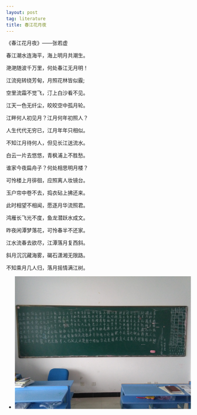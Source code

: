 ```yaml
---
layout: post
tag: literature
title: 春江花月夜
---
```

《春江花月夜》——张若虚


春江潮水连海平，海上明月共潮生。


滟滟随波千万里，何处春江无月明！


江流宛转绕芳甸，月照花林皆似霰;


空里流霜不觉飞，汀上白沙看不见。


江天一色无纤尘，皎皎空中孤月轮。


江畔何人初见月？江月何年初照人？


人生代代无穷已，江月年年只相似。


不知江月待何人，但见长江送流水。


白云一片去悠悠，青枫浦上不胜愁。


谁家今夜扁舟子？何处相思明月楼？


可怜楼上月徘徊，应照离人妆镜台。


玉户帘中卷不去，捣衣砧上拂还来。


此时相望不相闻，愿逐月华流照君。


鸿雁长飞光不度，鱼龙潜跃水成文。


昨夜闲潭梦落花，可怜春半不还家。


江水流春去欲尽，江潭落月复西斜。


斜月沉沉藏海雾，碣石潇湘无限路。


不知乘月几人归，落月摇情满江树。

*  <img src="/images/class1.jpg">